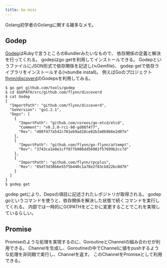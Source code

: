 ```yaml
---
title: Go misc
---
```


Golang初学者のGolangに関する雑多なメモ。

## Godep
[Godep](https://github.com/tools/godep)はRubyで言うところのBundlerみたいなもので、
依存関係の定義と解決を行ってくれる。
godepはgo getを利用してインストールできる。
GodepというファイルにJSON形式で依存関係を記述し(≒Gemfile)、
godep getで依存ライブラリをインストールする(≒bundle install)。
例えばGoのプロジェクト[flynn/discoverd](https://github.com/flynn/discoverd)のGodepsを利用してみる。

```
$ go get github.com/tools/godep
$ cd $GOPATH/src/github.com/flynn/discoverd
$ cat Godep
{
  "ImportPath": "github.com/flynn/discoverd",
  "GoVersion": "go1.2.1",
  "Deps": [
    {
      "ImportPath": "github.com/coreos/go-etcd/etcd",
      "Comment": "v0.2.0-rc1-98-gd88f477",
      "Rev": "d88f477a542c781eb9ad18ce82b3a0b9b6e2d07e"
    },
    {
      "ImportPath": "github.com/flynn/go-flynn/attempt",
      "Rev": "3743ca1e0e1cff877b906dd56983f57699b2cc7d"
    },
    {
      "ImportPath": "github.com/flynn/rpcplus",
      "Rev": "05df3d30b6e55f5b440c1a78e2f83cb822bc0d76"
    }
  ]
}
$ godep get
```

godep getにより、Depsの項目に記述されたレポジトリが取得される。
godep goというコマンドを使うと、依存関係を解決した状態で続くコマンドを実行してくれる。
内部では一時的にGOPATHをどこかに変更することでこれを実現しているらしい。

## Promise
Promiseのような処理を実現するのに、GoroutineとChannelの組み合わせが利用できる。
Channelを生成し、Goroutineの中でChannelに値をpushするような処理を非同期で実行し、Channelを返す。
このChannelをPromiseとして利用できる。

